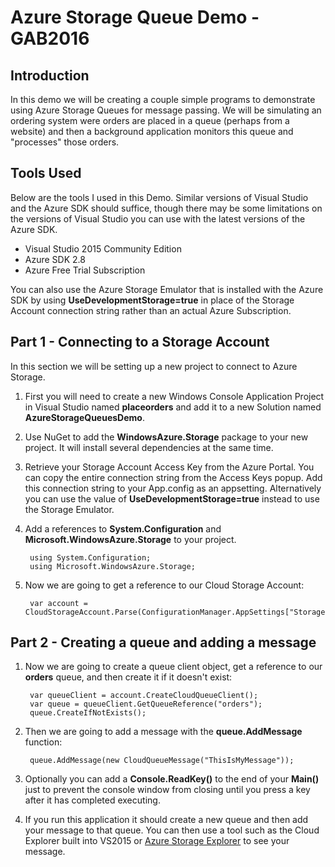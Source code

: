 # Azure Storage Queue Demo - GAB2016 #

## Introduction ##

In this demo we will be creating a couple simple programs to demonstrate using Azure Storage Queues for message passing. We will be simulating an ordering system were orders are placed in a queue (perhaps from a website) and then a background application monitors this queue and "processes" those orders.

## Tools Used ##

Below are the tools I used in this Demo. Similar versions of Visual Studio and the Azure SDK should suffice, though there may be some limitations on the versions of Visual Studio you can use with the latest versions of the Azure SDK.

- Visual Studio 2015 Community Edition
- Azure SDK 2.8
- Azure Free Trial Subscription

You can also use the Azure Storage Emulator that is installed with the Azure SDK by using **UseDevelopmentStorage=true** in place of the Storage Account connection string rather than an actual Azure Subscription.

## Part 1 - Connecting to a Storage Account

In this section we will be setting up a new project to connect to Azure Storage.

1. First you will need to create a new Windows Console Application Project in Visual Studio named **placeorders** and add it to a new Solution named **AzureStorageQueuesDemo**.
2. Use NuGet to add the **WindowsAzure.Storage** package to your new project. It will install several dependencies at the same time.
3. Retrieve your Storage Account Access Key from the Azure Portal. You can copy the entire connection string from the Access Keys popup. Add this connection string to your App.config as an appsetting. Alternatively you can use the value of **UseDevelopmentStorage=true** instead to use the Storage Emulator.
4. Add a references to **System.Configuration** and **Microsoft.WindowsAzure.Storage** to your project.

	    using System.Configuration;
	    using Microsoft.WindowsAzure.Storage;

5. Now we are going to get a reference to our Cloud Storage Account:

		var account = CloudStorageAccount.Parse(ConfigurationManager.AppSettings["StorageConnectionString"]);

## Part 2 - Creating a queue and adding a message

1. Now we are going to create a queue client object, get a reference to our **orders** queue, and then create it if it doesn't exist:

	    var queueClient = account.CreateCloudQueueClient();
	    var queue = queueClient.GetQueueReference("orders");
	    queue.CreateIfNotExists();

2. Then we are going to add a message with the **queue.AddMessage** function:

		queue.AddMessage(new CloudQueueMessage("ThisIsMyMessage"));

3. Optionally you can add a **Console.ReadKey()** to the end of your **Main()** just to prevent the console window from closing until you press a key after it has completed executing.
4. If you run this application it should create a new queue and then add your message to that queue. You can then use a tool such as the Cloud Explorer built into VS2015 or [Azure Storage Explorer](ttps://azurestorageexplorer.codeplex.com/ "https://azurestorageexplorer.codeplex.com/") to see your message.